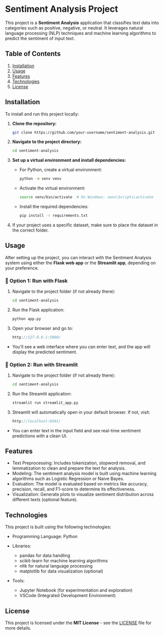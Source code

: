 # Sentiment Analysis Project

This project is a **Sentiment Analysis** application that classifies text data into categories such as positive, negative, or neutral. It leverages natural language processing (NLP) techniques and machine learning algorithms to predict the sentiment of input text.

## Table of Contents
1. [Installation](#installation)
2. [Usage](#usage)
3. [Features](#features)
4. [Technologies](#technologies)
5. [License](#license)

## Installation

To install and run this project locally:

1. **Clone the repository:**

   ```bash
   git clone https://github.com/your-username/sentiment-analysis.git

2. **Navigate to the project directory:**

    ```bash
    cd sentiment-analysis

3. **Set up a virtual environment and install dependencies:**
    + For Python, create a virtual environment:
        ```bash
        python -m venv venv
        
    + Activate the virtual environment:
        ```bash
        source venv/bin/activate  # On Windows: venv\Scripts\activate
    
    + Install the required dependencies:
        ```bash
        pip install -r requirements.txt

4. If your project uses a specific dataset, make sure to place the dataset in the correct folder.



## Usage

After setting up the project, you can interact with the Sentiment Analysis system using either the **Flask web app** or the **Streamlit app**, depending on your preference.

### 🔹 Option 1: Run with Flask

1. Navigate to the project folder (if not already there):

   ```bash
   cd sentiment-analysis

2. Run the Flask application:

    ```bash
    python app.py

3. Open your browser and go to:

    ```cpp
    http://127.0.0.1:5000/
    
+ You’ll see a web interface where you can enter text, and the app will display the predicted sentiment.

### 🔹 Option 2: Run with Streamlit

1. Navigate to the project folder (if not already there):

   ```bash
   cd sentiment-analysis

2. Run the Streamlit application:

    ```bash
    streamlit run streamlit_app.py

3. Streamlit will automatically open in your default browser. If not, visit:

    ```cpp
    http://localhost:8501/
    
+ You can enter text in the input field and see real-time sentiment predictions with a clean UI.


## Features

+ Text Preprocessing: Includes tokenization, stopword removal, and lemmatization to clean and prepare the text for analysis.
+ Modeling: The sentiment analysis model is built using machine learning algorithms such as Logistic Regression or Naive Bayes.
+ Evaluation: The model is evaluated based on metrics like accuracy, precision, recall, and F1-score to determine its effectiveness.
+ Visualization: Generate plots to visualize sentiment distribution across different texts (optional feature).

## Technologies

This project is built using the following technologies:

+ Programming Language: Python

+ Libraries:
    + pandas for data handling  
    + scikit-learn for machine learning algorithms   
    + nltk for natural language processing 
    + matplotlib for data visualization (optional)

+ Tools:
    + Jupyter Notebook (for experimentation and exploration)
    + VSCode (Integrated Development Environment)

## License

This project is licensed under the **MIT License** - see the [LICENSE](LICENSE) file for more details.
